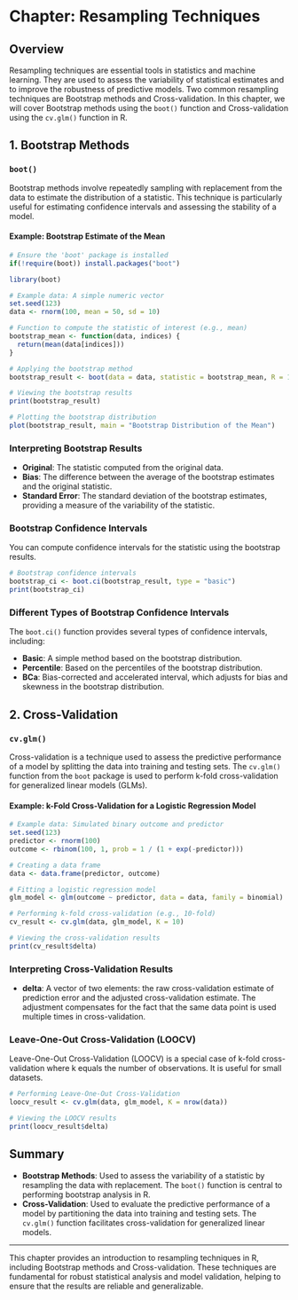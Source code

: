 # Chapter: Resampling Techniques

## Overview

Resampling techniques are essential tools in statistics and machine learning. They are used to assess the variability of statistical estimates and to improve the robustness of predictive models. Two common resampling techniques are Bootstrap methods and Cross-validation. In this chapter, we will cover Bootstrap methods using the `boot()` function and Cross-validation using the `cv.glm()` function in R.

## 1. Bootstrap Methods

### `boot()`

Bootstrap methods involve repeatedly sampling with replacement from the data to estimate the distribution of a statistic. This technique is particularly useful for estimating confidence intervals and assessing the stability of a model.

#### Example: Bootstrap Estimate of the Mean

```r
# Ensure the 'boot' package is installed
if(!require(boot)) install.packages("boot")

library(boot)

# Example data: A simple numeric vector
set.seed(123)
data <- rnorm(100, mean = 50, sd = 10)

# Function to compute the statistic of interest (e.g., mean)
bootstrap_mean <- function(data, indices) {
  return(mean(data[indices]))
}

# Applying the bootstrap method
bootstrap_result <- boot(data = data, statistic = bootstrap_mean, R = 1000)

# Viewing the bootstrap results
print(bootstrap_result)

# Plotting the bootstrap distribution
plot(bootstrap_result, main = "Bootstrap Distribution of the Mean")
```

### Interpreting Bootstrap Results

- **Original**: The statistic computed from the original data.
- **Bias**: The difference between the average of the bootstrap estimates and the original statistic.
- **Standard Error**: The standard deviation of the bootstrap estimates, providing a measure of the variability of the statistic.

### Bootstrap Confidence Intervals

You can compute confidence intervals for the statistic using the bootstrap results.

```r
# Bootstrap confidence intervals
bootstrap_ci <- boot.ci(bootstrap_result, type = "basic")
print(bootstrap_ci)
```

### Different Types of Bootstrap Confidence Intervals

The `boot.ci()` function provides several types of confidence intervals, including:

- **Basic**: A simple method based on the bootstrap distribution.
- **Percentile**: Based on the percentiles of the bootstrap distribution.
- **BCa**: Bias-corrected and accelerated interval, which adjusts for bias and skewness in the bootstrap distribution.

## 2. Cross-Validation

### `cv.glm()`

Cross-validation is a technique used to assess the predictive performance of a model by splitting the data into training and testing sets. The `cv.glm()` function from the `boot` package is used to perform k-fold cross-validation for generalized linear models (GLMs).

#### Example: k-Fold Cross-Validation for a Logistic Regression Model

```r
# Example data: Simulated binary outcome and predictor
set.seed(123)
predictor <- rnorm(100)
outcome <- rbinom(100, 1, prob = 1 / (1 + exp(-predictor)))

# Creating a data frame
data <- data.frame(predictor, outcome)

# Fitting a logistic regression model
glm_model <- glm(outcome ~ predictor, data = data, family = binomial)

# Performing k-fold cross-validation (e.g., 10-fold)
cv_result <- cv.glm(data, glm_model, K = 10)

# Viewing the cross-validation results
print(cv_result$delta)
```

### Interpreting Cross-Validation Results

- **delta**: A vector of two elements: the raw cross-validation estimate of prediction error and the adjusted cross-validation estimate. The adjustment compensates for the fact that the same data point is used multiple times in cross-validation.

### Leave-One-Out Cross-Validation (LOOCV)

Leave-One-Out Cross-Validation (LOOCV) is a special case of k-fold cross-validation where k equals the number of observations. It is useful for small datasets.

```r
# Performing Leave-One-Out Cross-Validation
loocv_result <- cv.glm(data, glm_model, K = nrow(data))

# Viewing the LOOCV results
print(loocv_result$delta)
```

## Summary

- **Bootstrap Methods**: Used to assess the variability of a statistic by resampling the data with replacement. The `boot()` function is central to performing bootstrap analysis in R.
- **Cross-Validation**: Used to evaluate the predictive performance of a model by partitioning the data into training and testing sets. The `cv.glm()` function facilitates cross-validation for generalized linear models.

---

This chapter provides an introduction to resampling techniques in R, including Bootstrap methods and Cross-validation. These techniques are fundamental for robust statistical analysis and model validation, helping to ensure that the results are reliable and generalizable.

